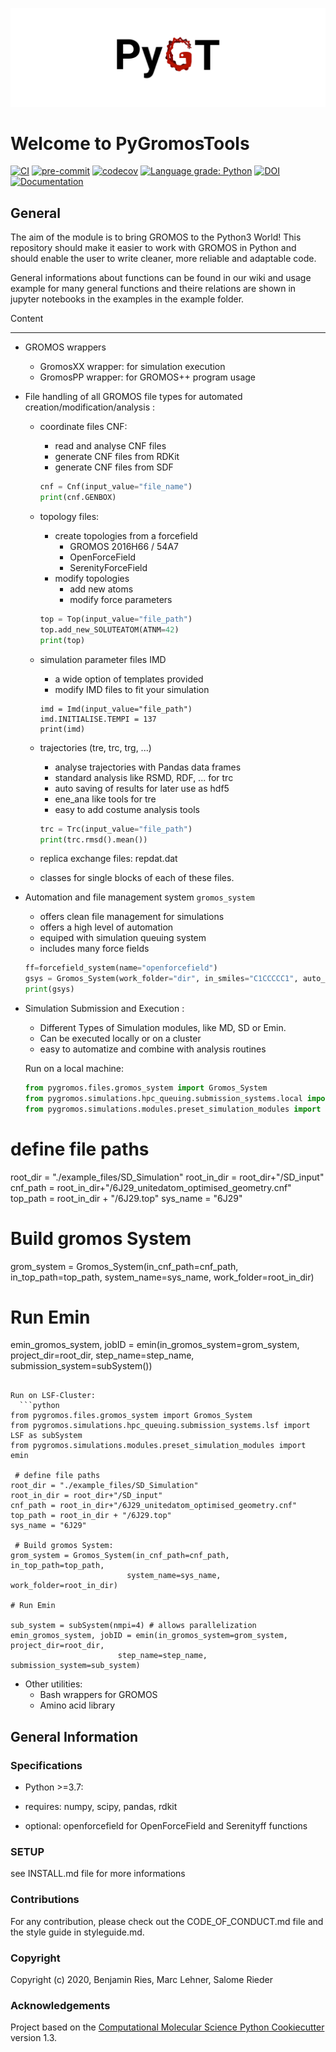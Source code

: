 
![PyGromosBan](.img/PyGromosToolsLogo_smallerWithBorders.png)

Welcome to PyGromosTools 
==============================

[//]: # (Badges)
[![CI](https://github.com/rinikerlab/PyGromosTools/actions/workflows/CI.yaml/badge.svg)](https://github.com/rinikerlab/PyGromosTools/actions/workflows/CI.yaml)
[![pre-commit](https://github.com/rinikerlab/PyGromosTools/actions/workflows/pre-commit.yml/badge.svg?branch=release3)](https://github.com/rinikerlab/PyGromosTools/actions/workflows/pre-commit.yml)
[![codecov](https://codecov.io/gh/rinikerlab/PyGromosTools/branch/main/graph/badge.svg?token=R36KJCEKEC)](https://codecov.io/gh/rinikerlab/PyGromosTools)
[![Language grade: Python](https://img.shields.io/lgtm/grade/python/g/rinikerlab/PyGromosTools.svg?logo=lgtm&logoWidth=18)](https://lgtm.com/projects/g/rinikerlab/PyGromosTools/context:python)
[![DOI](https://zenodo.org/badge/323972251.svg)](https://zenodo.org/badge/latestdoi/323972251)
[![Documentation](https://img.shields.io/badge/Documentation-here-white.svg)](https://rinikerlab.github.io/PyGromosTools/)

General
-------------

   The aim of the module is to bring GROMOS to the Python3 World!
   This repository should make it easier to work with GROMOS in Python and should enable the user to write cleaner, more reliable and adaptable code.

   General informations about functions can be found in our wiki and usage example for many general functions and theire relations are shown in jupyter notebooks in the examples in the example folder.

Content

-------------

* GROMOS wrappers
  * GromosXX wrapper: for simulation execution
  * GromosPP wrapper: for GROMOS++ program usage

* File handling of all GROMOS file types for automated creation/modification/analysis :
  * coordinate files CNF:
    * read and analyse CNF files
    * generate CNF files from RDKit
    * generate CNF files from SDF

    ```python
    cnf = Cnf(input_value="file_name")
    print(cnf.GENBOX)
    ```

  * topology files:
    * create topologies from a forcefield
      * GROMOS 2016H66 / 54A7
      * OpenForceField
      * SerenityForceField
    * modify topologies
      * add new atoms
      * modify force parameters

    ```python
    top = Top(input_value="file_path")
    top.add_new_SOLUTEATOM(ATNM=42)
    print(top)
    ```

  * simulation parameter files IMD
    * a wide option of templates provided
    * modify IMD files to fit your simulation

    ```pythons
    imd = Imd(input_value="file_path")
    imd.INITIALISE.TEMPI = 137
    print(imd)
    ```

  * trajectories (tre, trc, trg, ...)
    * analyse trajectories with Pandas data frames
    * standard analysis like RSMD, RDF, ... for trc
    * auto saving of results for later use as hdf5
    * ene_ana like tools for tre
    * easy to add costume analysis tools

    ```python
    trc = Trc(input_value="file_path")
    print(trc.rmsd().mean())
    ```

  * replica exchange files:
        repdat.dat
  * classes for single blocks of each of these files.

* Automation and file management system `gromos_system`
  * offers clean file management for simulations
  * offers a high level of automation
  * equiped with simulation queuing system
  * includes many force fields

  ```python
  ff=forcefield_system(name="openforcefield")
  gsys = Gromos_System(work_folder="dir", in_smiles="C1CCCCC1", auto_convert=True, Forcefield=ff)
  print(gsys)
  ```

* Simulation Submission and Execution :
  * Different Types of Simulation modules, like MD, SD or Emin.
  * Can be executed locally or on a cluster
  * easy to automatize and combine with analysis routines

  Run on a local machine:

  ```python
  from pygromos.files.gromos_system import Gromos_System
  from pygromos.simulations.hpc_queuing.submission_systems.local import LOCAL as subSystem
  from pygromos.simulations.modules.preset_simulation_modules import emin

# define file paths
  root_dir = "./example_files/SD_Simulation"
  root_in_dir = root_dir+"/SD_input"
  cnf_path = root_in_dir+"/6J29_unitedatom_optimised_geometry.cnf"
  top_path = root_in_dir + "/6J29.top"
  sys_name = "6J29"

# Build gromos System

  grom_system = Gromos_System(in_cnf_path=cnf_path, in_top_path=top_path,
                              system_name=sys_name, work_folder=root_in_dir)

# Run Emin

  emin_gromos_system, jobID = emin(in_gromos_system=grom_system, project_dir=root_dir,
                          step_name=step_name, submission_system=subSystem())

  ```

  Run on LSF-Cluster:
    ```python
  from pygromos.files.gromos_system import Gromos_System
  from pygromos.simulations.hpc_queuing.submission_systems.lsf import LSF as subSystem
  from pygromos.simulations.modules.preset_simulation_modules import emin

   # define file paths
  root_dir = "./example_files/SD_Simulation"
  root_in_dir = root_dir+"/SD_input"
  cnf_path = root_in_dir+"/6J29_unitedatom_optimised_geometry.cnf"
  top_path = root_in_dir + "/6J29.top"
  sys_name = "6J29"

   # Build gromos System:
  grom_system = Gromos_System(in_cnf_path=cnf_path, in_top_path=top_path,
                            system_name=sys_name, work_folder=root_in_dir)

# Run Emin

  sub_system = subSystem(nmpi=4) # allows parallelization
  emin_gromos_system, jobID = emin(in_gromos_system=grom_system, project_dir=root_dir,
                          step_name=step_name, submission_system=sub_system)

  ```

* Other utilities:
  * Bash wrappers for GROMOS
  * Amino acid library

General Information
-------------

### Specifications

* Python >=3.7:
* requires: numpy, scipy, pandas, rdkit

* optional: openforcefield for OpenForceField and Serenityff functions

### SETUP

see INSTALL.md file for more informations

### Contributions

For any contribution, please check out the CODE_OF_CONDUCT.md file and the style guide in styleguide.md.

### Copyright

Copyright (c) 2020, Benjamin Ries, Marc Lehner, Salome Rieder

### Acknowledgements

Project based on the
[Computational Molecular Science Python Cookiecutter](https://github.com/molssi/cookiecutter-cms) version 1.3.
